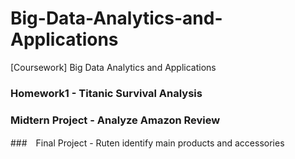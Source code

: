# Big-Data-Analytics-and-Applications
[Coursework] Big Data Analytics and Applications  

### Homework1 - Titanic Survival Analysis  
### Midtern Project - Analyze Amazon Review  
###　Final Project - Ruten identify main products and accessories  
